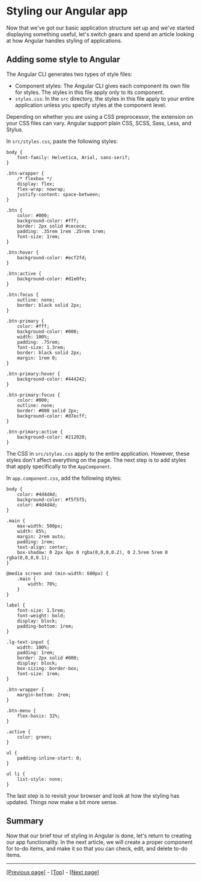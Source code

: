 # Styling our Angular app

Now that we've got our basic application structure set up and we've started displaying something useful, let's switch gears and spend an article looking at how Angular handles styling of applications.

## Adding some style to Angular

The Angular CLI generates two types of style files:

* Component styles: The Angular CLI gives each component its own file for styles. The styles in this file apply only to its component.
* `styles.css`: In the `src` directory, the styles in this file apply to your entire application unless you specify styles at the component level.

Depending on whether you are using a CSS preprocessor, the extension on your CSS files can vary. Angular support plain CSS, SCSS, Sass, Less, and Stylus.

In `src/styles.css`, paste the following styles:
```
body {
    font-family: Helvetica, Arial, sans-serif;
}

.btn-wrapper {
    /* flexbox */
    display: flex;
    flex-wrap: nowrap;
    justify-content: space-between;
}

.btn {
    color: #000;
    background-color: #fff;
    border: 2px solid #cecece;
    padding: .35rem 1rem .25rem 1rem;
    font-size: 1rem;
}

.btn:hover {
    background-color: #ecf2fd;
}

.btn:active {
    background-color: #d1e0fe;
}

.btn:focus {
    outline: none;
    border: black solid 2px;
}

.btn-primary {
    color: #fff;
    background-color: #000;
    width: 100%;
    padding: .75rem;
    font-size: 1.3rem;
    border: black solid 2px;
    margin: 1rem 0;
}

.btn-primary:hover {
    background-color: #444242;
}

.btn-primary:focus {
    color: #000;
    outline: none;
    border: #000 solid 2px;
    background-color: #d7ecff;
}

.btn-primary:active {
    background-color: #212020;
}
```
The CSS in `src/styles.css` apply to the entire application. However, these styles don't affect everything on the page. The next step is to add styles that apply specifically to the `AppComponent`.

In `app.component.css`, add the following styles:
```
body {
    color: #4d4d4d;
    background-color: #f5f5f5;
    color: #4d4d4d;
}

.main {
    max-width: 500px;
    width: 85%;
    margin: 2rem auto;
    padding: 1rem;
    text-align: center;
    box-shadow: 0 2px 4px 0 rgba(0,0,0,0.2), 0 2.5rem 5rem 0 rgba(0,0,0,0.1);
}

@media screen and (min-width: 600px) {
    .main {
        width: 70%;
    }
}

label {
    font-size: 1.5rem;
    font-weight: bold;
    display: block;
    padding-bottom: 1rem;
}

.lg-text-input {
    width: 100%;
    padding: 1rem;
    border: 2px solid #000;
    display: block;
    box-sizing: border-box;
    font-size: 1rem;
}

.btn-wrapper {
    margin-bottom: 2rem;
}

.btn-menu {
    flex-basis: 32%;
}

.active {
    color: green;
}

ul {
    padding-inline-start: 0;
}

ul li {
    list-style: none;
}
```
The last step is to revisit your browser and look at how the styling has updated. Things now make a bit more sense.

## Summary

Now that our brief tour of styling in Angular is done, let's return to creating our app functionality. In the next article, we will create a proper component for to-do items, and make it so that you can check, edit, and delete to-do items.

<hr>

[[Previous page]](https://github.com/AndrewSRea/My_Learning_Port/tree/main/JavaScript/Tools_and_Testing/Client-side_Frameworks/Angular/Beginning_Todo_List_App#beginning-our-angular-todo-list-app) - [[Top]](https://github.com/AndrewSRea/My_Learning_Port/tree/main/JavaScript/Tools_and_Testing/Client-side_Frameworks/Angular/Styling_Angular_App#styling-our-angular-app) - [[Next page]]()